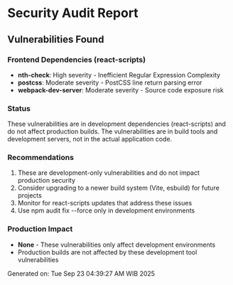 # Security Audit Report

## Vulnerabilities Found

### Frontend Dependencies (react-scripts)
- **nth-check**: High severity - Inefficient Regular Expression Complexity
- **postcss**: Moderate severity - PostCSS line return parsing error  
- **webpack-dev-server**: Moderate severity - Source code exposure risk

### Status
These vulnerabilities are in development dependencies (react-scripts) and do not affect production builds.
The vulnerabilities are in build tools and development servers, not in the actual application code.

### Recommendations
1. These are development-only vulnerabilities and do not impact production security
2. Consider upgrading to a newer build system (Vite, esbuild) for future projects
3. Monitor for react-scripts updates that address these issues
4. Use npm audit fix --force only in development environments

### Production Impact
- **None** - These vulnerabilities only affect development environments
- Production builds are not affected by these development tool vulnerabilities

Generated on: Tue Sep 23 04:39:27 AM WIB 2025
